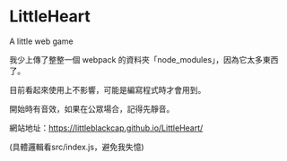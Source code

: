 # LittleHeart
A little web game

我少上傳了整整一個 webpack 的資料夾「node_modules」，因為它太多東西了。

目前看起來使用上不影響，可能是編寫程式時才會用到。


開始時有音效，如果在公眾場合，記得先靜音。

網站地址：https://littleblackcap.github.io/LittleHeart/

(具體邏輯看src/index.js，避免我失憶)